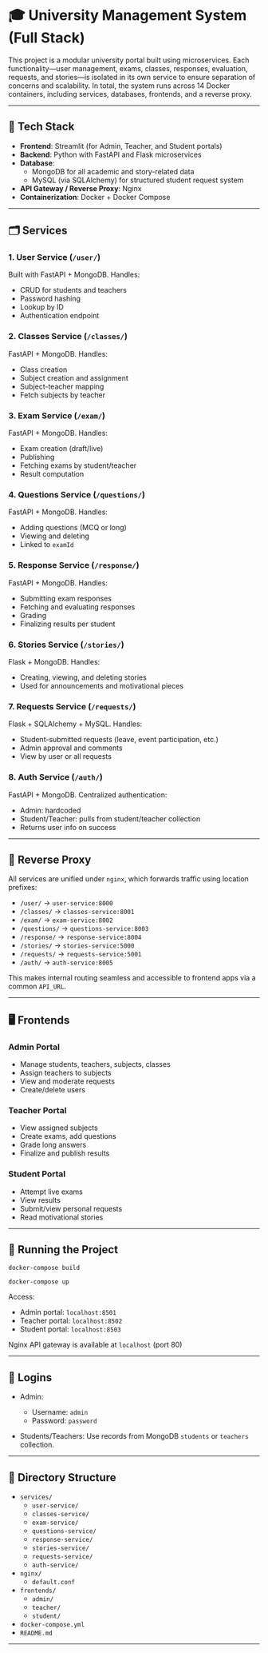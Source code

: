 
# 🎓 University Management System (Full Stack)

This project is a modular university portal built using microservices. Each functionality—user management, exams, classes, responses, evaluation, requests, and stories—is isolated in its own service to ensure separation of concerns and scalability.
In total, the system runs across 14 Docker containers, including services, databases, frontends, and a reverse proxy.

---

## 🧰 Tech Stack

- **Frontend**: Streamlit (for Admin, Teacher, and Student portals)
- **Backend**: Python with FastAPI and Flask microservices
- **Database**:
  - MongoDB for all academic and story-related data
  - MySQL (via SQLAlchemy) for structured student request system
- **API Gateway / Reverse Proxy**: Nginx
- **Containerization**: Docker + Docker Compose

---

## 🗂 Services

### 1. User Service (`/user/`)
Built with FastAPI + MongoDB. Handles:
- CRUD for students and teachers
- Password hashing
- Lookup by ID
- Authentication endpoint

### 2. Classes Service (`/classes/`)
FastAPI + MongoDB. Handles:
- Class creation
- Subject creation and assignment
- Subject-teacher mapping
- Fetch subjects by teacher

### 3. Exam Service (`/exam/`)
FastAPI + MongoDB. Handles:
- Exam creation (draft/live)
- Publishing
- Fetching exams by student/teacher
- Result computation

### 4. Questions Service (`/questions/`)
FastAPI + MongoDB. Handles:
- Adding questions (MCQ or long)
- Viewing and deleting
- Linked to `examId`

### 5. Response Service (`/response/`)
FastAPI + MongoDB. Handles:
- Submitting exam responses
- Fetching and evaluating responses
- Grading
- Finalizing results per student

### 6. Stories Service (`/stories/`)
Flask + MongoDB. Handles:
- Creating, viewing, and deleting stories
- Used for announcements and motivational pieces

### 7. Requests Service (`/requests/`)
Flask + SQLAlchemy + MySQL. Handles:
- Student-submitted requests (leave, event participation, etc.)
- Admin approval and comments
- View by user or all requests

### 8. Auth Service (`/auth/`)
FastAPI + MongoDB. Centralized authentication:
- Admin: hardcoded
- Student/Teacher: pulls from student/teacher collection
- Returns user info on success

---

## 🔄 Reverse Proxy

All services are unified under `nginx`, which forwards traffic using location prefixes:

- `/user/` → `user-service:8000`
- `/classes/` → `classes-service:8001`
- `/exam/` → `exam-service:8002`
- `/questions/` → `questions-service:8003`
- `/response/` → `response-service:8004`
- `/stories/` → `stories-service:5000`
- `/requests/` → `requests-service:5001`
- `/auth/` → `auth-service:8005`

This makes internal routing seamless and accessible to frontend apps via a common `API_URL`.

---

## 🖥 Frontends

### Admin Portal
- Manage students, teachers, subjects, classes
- Assign teachers to subjects
- View and moderate requests
- Create/delete users

### Teacher Portal
- View assigned subjects
- Create exams, add questions
- Grade long answers
- Finalize and publish results

### Student Portal
- Attempt live exams
- View results
- Submit/view personal requests
- Read motivational stories

---

## 🚀 Running the Project

```docker-compose build```

```docker-compose up```

Access:

- Admin portal: `localhost:8501`
- Teacher portal: `localhost:8502`
- Student portal: `localhost:8503`

Nginx API gateway is available at `localhost` (port 80)

---

## 👤 Logins

- Admin:
  - Username: `admin`
  - Password: `password`

- Students/Teachers: Use records from MongoDB `students` or `teachers` collection.

---

## 📁 Directory Structure

- `services/`
  - `user-service/`
  - `classes-service/`
  - `exam-service/`
  - `questions-service/`
  - `response-service/`
  - `stories-service/`
  - `requests-service/`
  - `auth-service/`
- `nginx/`
  - `default.conf`
- `frontends/`
  - `admin/`
  - `teacher/`
  - `student/`
- `docker-compose.yml`
- `README.md`

---


